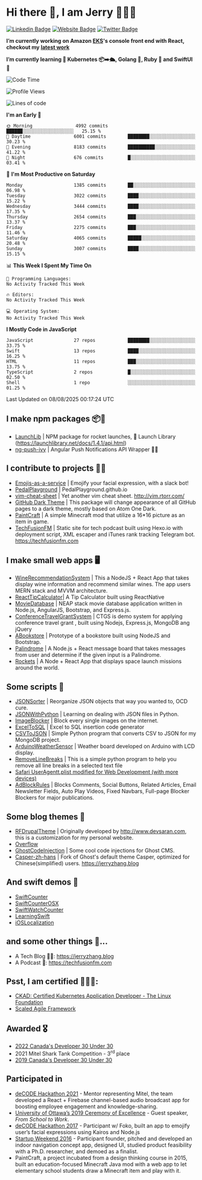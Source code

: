 # Hi there 👋, I am Jerry 👨🏻‍💻

[![Linkedin Badge](https://img.shields.io/badge/-JerryFZhang-blue?style=flat&logo=Linkedin&logoColor=white&link=https://www.linkedin.com/in/jerryfzhang/)](https://www.linkedin.com/in/jerryfzhang/)
[![Website Badge](https://img.shields.io/badge/-JerryFZhang.com-47CCCC?style=flat&logo=Google-Chrome&logoColor=white&link=https://JerryFZhang.com)](https://JerryFZhang.com)
[![Twitter Badge](https://img.shields.io/badge/-@JerryF_Zhang-1ca0f1?style=flat&labelColor=1ca0f1&logo=twitter&logoColor=white&link=https://twitter.com/JerryF_Zhang)](https://twitter.com/JerryF_Zhang)

**I’m currently working on Amazon [EKS](https://aws.amazon.com/eks/)'s console front end with React, checkout my [latest work](https://aws.amazon.com/about-aws/whats-new/2021/11/visualize-kubernetes-clusters-one-place-amazon-eks-connector-generally-available/)**

**I’m currently learning 🌱 Kubernetes 📦➡️🛳, Golang 🧠, Ruby 💎 and SwiftUI 📱**

<!--START_SECTION:waka-->
![Code Time](http://img.shields.io/badge/Code%20Time-11%2C694%20hrs%2044%20mins-blue)

![Profile Views](http://img.shields.io/badge/Profile%20Views-3-blue)

![Lines of code](https://img.shields.io/badge/From%20Hello%20World%20I%27ve%20Written-22.6%20million%20lines%20of%20code-blue)

**I'm an Early 🐤** 

```text
🌞 Morning                4992 commits        ██████░░░░░░░░░░░░░░░░░░░   25.15 % 
🌆 Daytime                6001 commits        ████████░░░░░░░░░░░░░░░░░   30.23 % 
🌃 Evening                8183 commits        ██████████░░░░░░░░░░░░░░░   41.22 % 
🌙 Night                  676 commits         █░░░░░░░░░░░░░░░░░░░░░░░░   03.41 % 
```
📅 **I'm Most Productive on Saturday** 

```text
Monday                   1385 commits        ██░░░░░░░░░░░░░░░░░░░░░░░   06.98 % 
Tuesday                  3022 commits        ████░░░░░░░░░░░░░░░░░░░░░   15.22 % 
Wednesday                3444 commits        ████░░░░░░░░░░░░░░░░░░░░░   17.35 % 
Thursday                 2654 commits        ███░░░░░░░░░░░░░░░░░░░░░░   13.37 % 
Friday                   2275 commits        ███░░░░░░░░░░░░░░░░░░░░░░   11.46 % 
Saturday                 4065 commits        █████░░░░░░░░░░░░░░░░░░░░   20.48 % 
Sunday                   3007 commits        ████░░░░░░░░░░░░░░░░░░░░░   15.15 % 
```


📊 **This Week I Spent My Time On** 

```text
💬 Programming Languages: 
No Activity Tracked This Week

🔥 Editors: 
No Activity Tracked This Week

💻 Operating System: 
No Activity Tracked This Week
```

**I Mostly Code in JavaScript** 

```text
JavaScript               27 repos            ████████░░░░░░░░░░░░░░░░░   33.75 % 
Swift                    13 repos            ████░░░░░░░░░░░░░░░░░░░░░   16.25 % 
HTML                     11 repos            ███░░░░░░░░░░░░░░░░░░░░░░   13.75 % 
TypeScript               2 repos             █░░░░░░░░░░░░░░░░░░░░░░░░   02.50 % 
Shell                    1 repo              ░░░░░░░░░░░░░░░░░░░░░░░░░   01.25 % 
```




 Last Updated on 08/08/2025 00:17:24 UTC
<!--END_SECTION:waka-->

## I make npm packages 📦🔨
- [LaunchLib](https://github.com/JerryFZhang/LaunchLib-js)	|  NPM package for rocket launches, 🚀 Launch Library (https://launchlibrary.net/docs/1.4.1/api.html)
- [ng-push-ivy](https://github.com/JerryFZhang/ng-push-ivy) 	|  Angular Push Notifications API Wrapper 🚨🔔


## I contribute to projects 👊🏼
- [Emojis-as-a-service](https://github.com/BenEmdon/emojis-as-a-service) 	| Emojify your facial expression, with a slack bot! 
- [PedalPlayground](https://github.com/PedalPlayground/PedalPlayground.github.io) | PedalPlayground.github.io	
- [vim-cheat-sheet](https://github.com/rtorr/vim-cheat-sheet) | Yet another vim cheat sheet. http://vim.rtorr.com/
- [GitHub Dark Theme](https://github.com/poychang/github-dark-theme) | This package will change appearance of all GitHub pages to a dark theme, mostly based on Atom One Dark. 
- [PaintCraft](https://github.com/JerryFZhang/PaintCraft) | A simple Minecraft mod that utilize a 16*16 picture as an item in game. 
- [TechFusionFM](https://github.com/TechFusionFM/TechFusionFM) | Static site for tech podcast built using Hexo.io with deployment script, XML escaper and iTunes rank tracking Telegram bot. https://techfusionfm.com 

## I make small web apps 🖥
- [WineRecommendationSystem](https://github.com/JerryFZhang/WineRecommendationSystem) |  This a NodeJS + React App that takes display wine information and recommend similar wines. The app users MERN stack and MVVM architecture.
- [ReactTipCalculator](https://github.com/JerryFZhang/ReactTipCalculator)| A Tip Calculator built using ReactNative 
- [MovieDatabase](https://github.com/JerryFZhang/GreatMovieDatabase-App) | NEAP stack movie database application written in Node.js, AngularJS, Bootstrap, and Express.js.
- [ConferenceTravelGrantSystem](https://github.com/JerryFZhang/ConferenceTravelGrantSystem) | CTGS is demo system for applying conference travel grant , built using Nodejs, Express.js, MongoDB ang jQuery
- [ABookstore](https://github.com/JerryFZhang/ABookstore) | Prototype of a bookstore built using NodeJS and Bootstrap. 
- [Palindrome](https://github.com/JerryFZhang/Palindrome) |  A Node.js + React message board that takes messages from user and determine if the given input is a Palindrome. 
- [Rockets](https://github.com/JerryFZhang/Rockets) | A Node + React App that displays space launch missions around the world. 

## Some scripts 📜
- [JSONSorter](https://github.com/JerryFZhang/JSONSorter) | Reorganize JSON objects that way you wanted to, OCD cure.
- [JSONWithPython](https://github.com/JerryFZhang/JSONWithPython) | Learning on dealing with JSON files in Python.
- [ImageBlocker](https://github.com/JerryFZhang/ImageBlocker) | Block every single images on the internet.
- [ExcelToSQL](https://github.com/JerryFZhang/ExcelToSQL) | Excel to SQL insertion code generator
- [CSVToJSON](https://github.com/JerryFZhang/CSVToJSON) | Simple Python program that converts CSV to JSON for my MongoDB project.
- [ArduinoWeatherSensor](https://github.com/JerryFZhang/ArduinoWeatherSensor)  | Weather board developed on Arduino with LCD display.
- [RemoveLineBreaks](https://github.com/JerryFZhang/RemoveLineBreaks) | This is a simple python program to help you remove all line breaks in a selected text file
- [Safari UserAgentt.plist modified for Web Development (with more devices)](https://gist.github.com/JerryFZhang/6be7ae410de3a8cf180644393f0e4ddf)
- [AdBlockRules](https://gist.github.com/JerryFZhang/29796fa2b04d8449905f89bd340c001c) | Blocks Comments, Social Buttons, Related Articles, Email Newsletter Fields, Auto Play Videos, Fixed Navbars, Full-page Blocker Blockers for major publications.

## Some blog themes 🎡
- [RFDrupalTheme](https://github.com/JerryFZhang/RFDrupalTheme) | Originally developed by http://www.devsaran.com, this is a customization for my personal website.
- [Overflow](https://github.com/JerryFZhang/Overflow) 
- [GhostCodeInjection](https://github.com/JerryFZhang/GhostCodeInjection) | Some cool code injections for Ghost CMS.
- [Casper-zh-hans](https://github.com/JerryFZhang/Casper-zh-hans ) | Fork of Ghost's default theme Casper, optimized for Chinese(simplified) users. https://jerryzhang.blog

## And swift demos 🤪
- [SwiftCounter](https://github.com/JerryFZhang/SwiftCounter)
- [SwiftCounterOSX](https://github.com/JerryFZhang/SwiftCounterOSX)
- [SwiftWatchCounter](https://github.com/JerryFZhang/SwiftWatchCounter)
- [LearningSwift](https://github.com/JerryFZhang/LearningSwift)
- [iOSLocalization](https://github.com/JerryFZhang/iOSLocalization)

## and some other things 👀...
- A Tech Blog ✍🏻: https://jerryzhang.blog
- A Podcast 🎤: https://techfusionfm.com


## Psst, I am certified 🧑🏻‍⚖:
- [CKAD: Certified Kubernetes Application Developer - The Linux Foundation](https://www.credly.com/badges/37d461d1-e01d-4c50-a277-58b4e511a09e/public_url)
- [Scaled Agile Framework](https://www.scaledagileframework.com)

## Awarded 🎖
- [2022 Canada's Developer 30 Under 30](https://betakit.com/canadas-2022-developer-30-under-30/)
- 2021 Mitel Shark Tank Competition - 3<sup>rd</sup> place
- [2019 Canada's Developer 30 Under 30](https://betakit.com/canadas-2019-developer-30-under-30/)

## Participated in
- [deCODE Hackathon 2021](https://www.hackdecode.io/) - Mentor representing Mitel, the team developed a React + Firebase channel-based audio broadcast app for boosting employee engagement and knowledge-sharing.
- [University of Ottawa’s 2019 Ceremony of Excellence](https://uocal.uottawa.ca/en/node/24355) - Guest speaker, *From School to Work*.
- [deCODE Hackathon 2017](https://www.hackdecode.io/) - Participant w/ Foko, built an app to emojify user’s facial expressions using Kairos and Node.js
- [Startup Weekend 2016](https://engineering.uottawa.ca/news/startup-weekend-more-transforming-ideas-reality-quickly) - Participant founder, pitched and developed an indoor navigation concept app, designed UI, studied product feasibility with a Ph.D. researcher, and demoed as a finalist.
- PaintCraft, a project incubated from a design thinking course in 2015, built an education-focused Minecraft Java mod with a web app to let elementary school students draw a Minecraft item and play with it.



